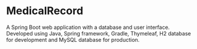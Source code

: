 # MedicalRecord
A Spring Boot web application with a database and user interface. Developed using Java, Spring framework, Gradle, Thymeleaf, H2 database for development and MySQL database for production.
